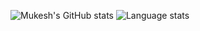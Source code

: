 
![Mukesh's GitHub stats](https://github-readme-stats.vercel.app/api?username=mukeshpilaniya&show_icons=true&theme=radical) ![Language stats](https://github-readme-stats.vercel.app/api/top-langs/?username=mukeshpilaniya&layout=compact&show_icons=true&theme=radical)

